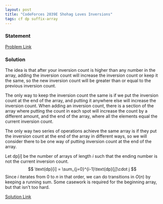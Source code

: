 ```yaml
---
layout: post
title: "CodeForces 2039E Shohag Loves Inversions"
tags: cf dp suffix-array
---
```


### Statement 

[Problem Link](https://codeforces.com/contest/2039/problem/E)

### Solution

The idea is that after your inversion count is higher than any number in the array, adding the inversion count will increase the inversion count or keep it the same, so the new inversion count will be greater than or equal to the previous inversion count.

The only way to keep the inversion count the same is if we put the inversion count at the end of the array, and putting it anywhere else will increase the inversion count. When adding an inversion count, there is a section of the array where putting the count in each spot will increase the count by a different amount, and the end of the array, where all the elements equal the current inversion count.

The only way two series of operations achieve the same array is if they put the inversion count at the end of the array in different ways, so we will consider there to be one way of putting inversion count at the end of the array.

Let $\text{dp}[i]$ be the number of arrays of length $i$ such that the ending number is not the current inversion count.
$$
\text{dp}[i] = \sum_{j=0}^{i-1}\text{dp}[j]\cdot j
$$
Since $i$ iterates from $0$ to $n$ in that order, we can do transitions in $O(n)$ by keeping a running sum. Some casework is required for the beginning array, but that isn't too hard.

[Solution Link](https://codeforces.com/contest/2039/submission/293552640)